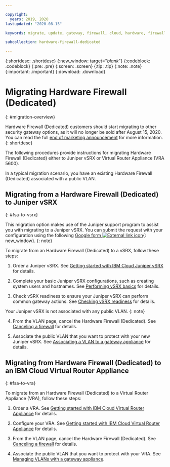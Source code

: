 ```yaml
---

copyright:
  years: 2019, 2020
lastupdated: "2020-08-15"

keywords: migrate, update, gateway, firewall, cloud, hardware, firewall, dedicated, vra, vsrx, migration, migrating

subcollection: hardware-firewall-dedicated

---
```


{:shortdesc: .shortdesc}
{:new_window: target="_blank_"}
{:codeblock: .codeblock}
{:pre: .pre}
{:screen: .screen}
{:tip: .tip}
{:note: .note}
{:important: .important}
{:download: .download}

# Migrating Hardware Firewall (Dedicated)
{: #migration-overview}

Hardware Firewall (Dedicated) customers should start migrating to other security gateway options, as it will no longer be sold after August 15, 2020. You can read the full [end of marketing announcement](/docs/hardware-firewall-dedicated?topic=hardware-firewall-dedicated-FSA-EOM#FSA-EOM) for more information.
{: shortdesc}

The following procedures provide instructions for migrating Hardware Firewall (Dedicated) either to Juniper vSRX or Virtual Router Appliance (VRA 5600).

In a typical migration scenario, you have an existing Hardware Firewall (Dedicated) associated with a public VLAN.

## Migrating from a Hardware Firewall (Dedicated) to Juniper vSRX
{: #fsa-to-vsrx}

This migration option makes use of the Juniper support program to assist you with migrating to a Juniper vSRX. You can submit the request with your configuration using the following [Google form ![External link icon](../../icons/launch-glyph.svg "External link icon")](https://forms.gle/DvkPBdxC6DiXrHAn6){: new_window}.
{: note}

To migrate from an Hardware Firewall (Dedicated) to a vSRX, follow these steps:

1. Order a Juniper vSRX. See [Getting started with IBM Cloud Juniper vSRX](/docs/vsrx?topic=vsrx-getting-started) for details.

2. Complete your basic Juniper vSRX configurations, such as creating system users and hostnames. See [Performing vSRX basics](/docs/vsrx?topic=vsrx-performing-ibm-cloud-juniper-vsrx-basics) for details.

3. Check vSRX readiness to ensure your Juniper vSRX can perform common gateway actions. See [Checking vSRX readiness](/docs/vsrx?topic=vsrx-vsrx-readiness) for details.

  Your Juniper vSRX is not associated with any public VLAN.
  {: note}

4. From the VLAN page, cancel the Hardware Firewall (Dedicated). See [Canceling a firewall](/docs/hardware-firewall-dedicated?topic=hardware-firewall-dedicated-canceling-a-hardware-firewall-dedicated-) for details.

5. Associate the public VLAN that you want to protect with your new Juniper vSRX. See [Associating a VLAN to a gateway appliance](/docs/vsrx?topic=gateway-appliance-managing-vlans-and-gateway-appliances#associate-a-vlan-to-a-gateway-appliance) for details.

## Migrating from Hardware Firewall (Dedicated) to an IBM Cloud Virtual Router Appliance
{: #fsa-to-vra}

To migrate from an Hardware Firewall (Dedicated) to a Virtual Router Appliance (VRA), follow these steps:

1. Order a VRA. See [Getting started with IBM Cloud Virtual Router Appliance](/docs/virtual-router-appliance?topic=virtual-router-appliance-getting-started) for details.

2. Configure your VRA. See [Getting started with IBM Cloud Virtual Router Appliance](/docs/virtual-router-appliance) for details.

3. From the VLAN page, cancel the Hardware Firewall (Dedicated). See [Canceling a firewall](/docs/hardware-firewall-dedicated?topic=hardware-firewall-dedicated-canceling-a-hardware-firewall-dedicated-) for details.

4. Associate the public VLAN that you want to protect with your VRA. See [Managing VLANs with a gateway appliance](/docs/virtual-router-appliance?topic=gateway-appliance-managing-vlans-and-gateway-appliances).

